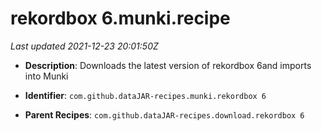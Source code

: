 # rekordbox 6.munki.recipe

_Last updated 2021-12-23 20:01:50Z_

- **Description**: Downloads the latest version of rekordbox 6and imports into Munki

- **Identifier**: `com.github.dataJAR-recipes.munki.rekordbox 6`

- **Parent Recipes**: `com.github.dataJAR-recipes.download.rekordbox 6`
